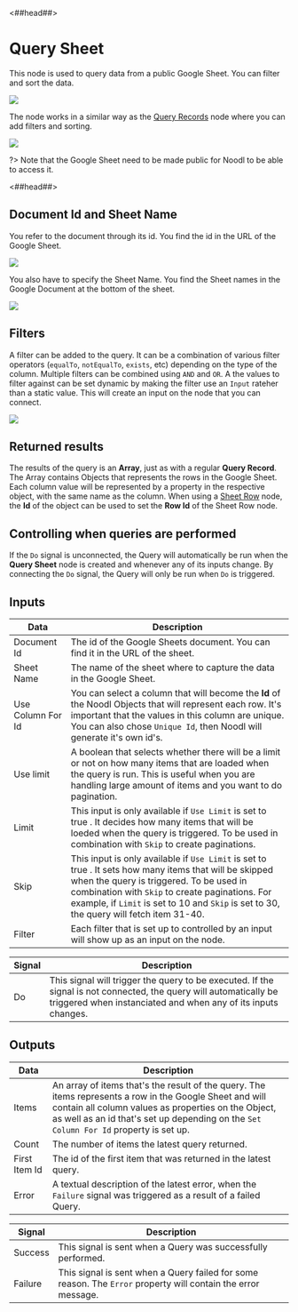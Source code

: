<##head##>

# Query Sheet

This node is used to query data from a public Google Sheet. You can filter and sort the data.

<div class="ndl-image-with-background l">

![](query-sheet-1.png)

</div>

The node works in a similar way as the [Query Records](/nodes/data/cloud-data/query-records/) node where you can add filters and sorting.

<div class="ndl-image-with-background">

![](query-sheet-2.png)

</div>

?> Note that the Google Sheet need to be made public for Noodl to be able to access it.

<##head##>

## Document Id and Sheet Name
You refer to the document through its id. You find the id in the URL of the Google Sheet.

<div class="ndl-image-with-background l">

![](query-sheet-3.png)

</div>

You also have to specify the Sheet Name. You find the Sheet names in the Google Document at the bottom of the sheet.

<div class="ndl-image-with-background">

![](query-sheet-4.png)

</div>

## Filters
A filter can be added to the query. It can be a combination of various filter operators (`equalTo`, `notEqualTo`, `exists`, etc) depending on the type of the column. Multiple filters can be combined using `AND` and `OR`. A the values to filter against can be set dynamic by making the filter use an `Input` rateher than a static value. This will create an input on the node that you can connect.

<div class="ndl-image-with-background l">

![](query-sheet-5.png)

</div>

## Returned results
The results of the query is an **Array**, just as with a regular **Query Record**. The Array contains Objects that represents the rows in the Google Sheet. Each column value will be represented by a property in the respective object, with the same name as the column. When using a [Sheet Row](/modules/gsheets/node-docs/sheet-row/) node, the **Id** of the object can be used to set the **Row Id** of the Sheet Row node.

## Controlling when queries are performed
If the `Do` signal is unconnected, the Query will automatically be run when the **Query Sheet** node is created and whenever any of its inputs change. By connecting the `Do` signal, the Query will only be run when `Do` is triggered.

## Inputs

| Data                                      | Description                                                                                                                |
| ----------------------------------------- | -------------------------------------------------------------------------------------------------------------------------- |
| <span class="ndl-data">Document Id</span>   | The id of the Google Sheets document. You can find it in the URL of the sheet.   |
| <span class="ndl-data">Sheet Name</span>    | The name of the sheet where to capture the data in the Google Sheet.                      |
| <span class="ndl-data">Use Column For Id</span>        | You can select a column that will become the **Id** of the Noodl Objects that will represent each row. It's important that the values in this column are unique. You can also chose `Unique Id`, then Noodl will generate it's own id's.  |
| <span class="ndl-data">Use limit</span>     | A<span class="ndl-data"> boolean </span> that selects whether there will be a limit or not on how many items that are loaded when the query is run. This is useful when you are handling large amount of items and you want to do pagination.|
| <span class="ndl-data">Limit</span>     | This input is only available if `Use Limit` is set to<span class="ndl-data"> true </span>. It decides how many items that will be loeded when the query is triggered. To be used in combination with `Skip` to create paginations. |
| <span class="ndl-data">Skip</span>     | This input is only available if `Use Limit` is set to<span class="ndl-data"> true </span>. It sets how many items that will be skipped when the query is triggered. To be used in combination with `Skip` to create paginations. For example, if `Limit` is set to 10 and `Skip` is set to 30, the query will fetch item 31-40. |
| <span class="ndl-data">Filter</span>     | Each filter that is set up to controlled by an input will show up as an input on the node. |

| Signal                                         | Description                                                                                |
| ---------------------------------------------- | ------------------------------------------------------------------------------------------ |
| <span class="ndl-signal">Do</span> | This signal will trigger the query to be executed. If the signal is not connected, the query will automatically be triggered when instanciated and when any of its inputs changes. |

## Outputs

| Data                                            | Description                                                                                      |
| ----------------------------------------------- | ------------------------------------------------------------------------------------------------ |
| <span class="ndl-data">Items</span>         | An array of items that's the result of the query. The items represents a row in the Google Sheet and will contain all column values as properties on the Object, as well as an id that's set up depending on the `Set Column For Id` property is set up. |
| <span class="ndl-data">Count</span>          | The number of items the latest query returned.    |
| <span class="ndl-data">First Item Id</span>              | The id of the first item that was returned in the latest query.   |
| <span class="ndl-data">Error</span>         | A textual description of the latest error, when the `Failure` signal was triggered as a result of a failed Query.    |

| Signal                                       | Description                                                                               |
| -------------------------------------------- | ----------------------------------------------------------------------------------------- |
| <span class="ndl-signal">Success</span>        | This signal is sent when a Query was successfully performed. |
| <span class="ndl-signal">Failure</span> | This signal is sent when a Query failed for some reason. The `Error` property will contain the error message.  |

